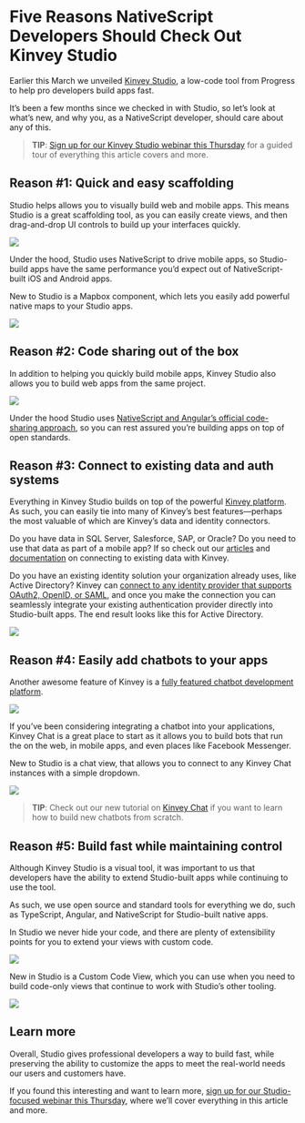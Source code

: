 # Five Reasons NativeScript Developers Should Check Out Kinvey Studio

Earlier this March we unveiled [Kinvey Studio](https://www.progress.com/kinvey/studio), a low-code tool from Progress to help pro developers build apps fast.

It’s been a few months since we checked in with Studio, so let’s look at what’s new, and why you, as a NativeScript developer, should care about any of this.

> **TIP**: [Sign up for our Kinvey Studio webinar this Thursday](https://www.progress.com/campaigns/kinvey/low-code-real-world-webinar?utm_medium=social-owned&utm_source=nativescript-blog) for a guided tour of everything this article covers and more.

## Reason #1: Quick and easy scaffolding

Studio helps allows you to visually build web and mobile apps. This means Studio is a great scaffolding tool, as you can easily create views, and then drag-and-drop UI controls to build up your interfaces quickly.

![](build-fast.gif)

Under the hood, Studio uses NativeScript to drive mobile apps, so Studio-build apps have the same performance you’d expect out of NativeScript-built iOS and Android apps.

New to Studio is a Mapbox component, which lets you easily add powerful native maps to your Studio apps.

![](mapbox.png)

## Reason #2: Code sharing out of the box

In addition to helping you quickly build mobile apps, Kinvey Studio also allows you to build web apps from the same project.

![](code-sharing.png)

Under the hood Studio uses [NativeScript and Angular’s official code-sharing approach](https://docs.nativescript.org/angular/code-sharing/intro), so you can rest assured you’re building apps on top of open standards.

## Reason #3: Connect to existing data and auth systems

Everything in Kinvey Studio builds on top of the powerful [Kinvey platform](https://www.progress.com/kinvey). As such, you can easily tie into many of Kinvey’s best features—perhaps the most valuable of which are Kinvey’s data and identity connectors.

Do you have data in SQL Server, Salesforce, SAP, or Oracle? Do you need to use that data as part of a mobile app? If so check out our [articles](https://www.progress.com/blogs/using-kinveys-rapiddata-connectors) and [documentation](https://devcenter.kinvey.com/nativescript/guides/rapid-data) on connecting to existing data with Kinvey.

Do you have an existing identity solution your organization already uses, like Active Directory? Kinvey can [connect to any identity provider that supports OAuth2, OpenID, or SAML](https://devcenter.kinvey.com/nativescript/guides/mobile-identity-connect), and once you make the connection you can seamlessly integrate your existing authentication provider directly into Studio-built apps. The end result looks like this for Active Directory.

![](mic-sample.gif)

## Reason #4: Easily add chatbots to your apps

Another awesome feature of Kinvey is a [fully featured chatbot development platform](https://www.progress.com/kinvey/chat).

![](chatbot.gif)

If you’ve been considering integrating a chatbot into your applications, Kinvey Chat is a great place to start as it allows you to build bots that run the on the web, in mobile apps, and even places like Facebook Messenger.

New to Studio is a chat view, that allows you to connect to any Kinvey Chat instances with a simple dropdown.

![](kinvey-chat-studio.png)

> **TIP**: Check out our new tutorial on [Kinvey Chat](https://www.progress.com/kinvey/chat/chatbot-tutorial-intro) if you want to learn how to build new chatbots from scratch.

## Reason #5: Build fast while maintaining control

Although Kinvey Studio is a visual tool, it was important to us that developers have the ability to extend Studio-built apps while continuing to use the tool.

As such, we use open source and standard tools for everything we do, such as TypeScript, Angular, and NativeScript for Studio-built native apps.

In Studio we never hide your code, and there are plenty of extensibility points for you to extend your views with custom code.

![](code.png)

New in Studio is a Custom Code View, which you can use when you need to build code-only views that continue to work with Studio’s other tooling.

![](custom-code-view.png)

## Learn more

Overall, Studio gives professional developers a way to build fast, while preserving the ability to customize the apps to meet the real-world needs our users and customers have.

If you found this interesting and want to learn more, [sign up for our Studio-focused webinar this Thursday](https://www.progress.com/campaigns/kinvey/low-code-real-world-webinar?utm_medium=social-owned&utm_source=nativescript-blog), where we’ll cover everything in this article and more.